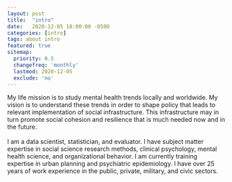 ```yaml
---
layout: post
title:  "intro"
date:   2020-12-05 18:00:00 -0500
categories: [intro]
tags: about intro
featured: true
sitemap:
  priority: 0.5
  changefreq: 'monthly'
  lastmod: 2020-12-05
  exclude: 'no'
---
```


<p>
My life mission is to study mental health trends locally and worldwide. My vision is to understand these trends in order to shape policy that leads to relevant implementation of social infrastructure. This infrastructure may in turn promote social cohesion and resilience that is much needed now and in the future.
<br><br>
I am a data scientist, statistician, and evaluator. I have subject matter expertise in social science research methods, clinical psychology, mental health science, and organizational behavior. I am currently training expertise in urban planning and psychiatric epidemiology. I have over 25 years of work experience in the public, private, military, and civic sectors.
</p>
